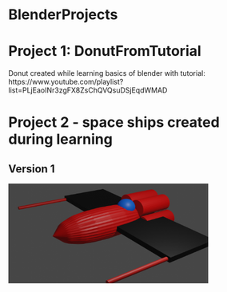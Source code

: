 ﻿# BlenderProjects

<h1>Project 1: DonutFromTutorial</h1>
Donut created while learning basics of blender with tutorial: 
https://www.youtube.com/playlist?list=PLjEaoINr3zgFX8ZsChQVQsuDSjEqdWMAD
<h1>Project 2 - space ships created during learning</h1>
<h2>Version 1</h2>
<img src="https://github.com/pilichm/BlenderProjects/blob/main/SpaceShip/Version_1/Renders/SpaceShip_1.png" width="400" height="200">
